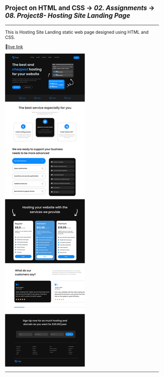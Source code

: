 ## Project on HTML and CSS -> <em>02. Assignments</em> -> <em>08. Project8- Hosting Site Landing Page</em>

<hr/>

This is Hosting Site Landing static web page designed using HTML and CSS.

🚀[live link](https://hosting-site-landing-page2.netlify.app/)

![](../00.%20Output/08.%20Project8-%20Hosting%20Site%20Landing%20Page.png)

<hr/>